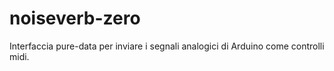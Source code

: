 # noiseverb-zero
Interfaccia pure-data per inviare i segnali analogici di Arduino come controlli midi.
